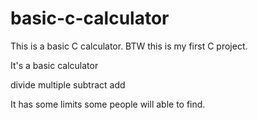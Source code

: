 # basic-c-calculator
This is a basic C calculator. BTW this is my first C project.

It's a basic calculator

divide
multiple
subtract
add

It has some limits some people will able to find.
